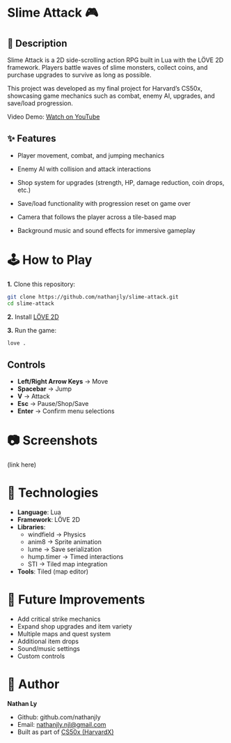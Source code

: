 # Slime Attack 🎮

## 📌 Description
Slime Attack is a 2D side-scrolling action RPG built in Lua with the LÖVE 2D framework.
Players battle waves of slime monsters, collect coins, and purchase upgrades to survive as long as possible.

This project was developed as my final project for Harvard’s CS50x, showcasing game mechanics such as combat, enemy AI, upgrades, and save/load progression.

Video Demo: [Watch on YouTube](https://youtu.be/RKlED6n1U-8)


## ✨ Features
- Player movement, combat, and jumping mechanics

- Enemy AI with collision and attack interactions

- Shop system for upgrades (strength, HP, damage reduction, coin drops, etc.)

- Save/load functionality with progression reset on game over

- Camera that follows the player across a tile-based map

- Background music and sound effects for immersive gameplay


# 🕹️ How to Play
**1.** Clone this repository:
```bash
git clone https://github.com/nathanjly/slime-attack.git
cd slime-attack
```

**2.** Install [LÖVE 2D](https://love2d.org/)

**3.** Run the game:
```bash
love .
```

## Controls
- **Left/Right Arrow Keys** → Move
- **Spacebar** → Jump
- **V** → Attack
- **Esc** → Pause/Shop/Save
- **Enter** → Confirm menu selections


# 📷 Screenshots
(link here)


# 🔧 Technologies
- **Language**: Lua
- **Framework**: LÖVE 2D
- **Libraries**:
    - windfield → Physics
    - anim8 → Sprite animation
    - lume → Save serialization
    - hump.timer → Timed interactions
    - STI → Tiled map integration
- **Tools**: Tiled (map editor)


# 🚀 Future Improvements
- Add critical strike mechanics
- Expand shop upgrades and item variety
- Multiple maps and quest system
- Additional item drops
- Sound/music settings
- Custom controls


# 👤 Author
**Nathan Ly**
- Github: github.com/nathanjly
- Email: nathanjly.njl@gmail.com
- Built as part of [CS50x (HarvardX)](https://cs50.harvard.edu/x/)